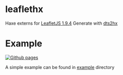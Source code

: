 # leaflethx

Haxe externs for [LeafletJS 1.9.4](https://leafletjs.com/index.html)
Generate with [dts2hx](https://github.com/haxiomic/dts2hx)

# Example
[![Github pages](https://github.com/bizouarn/leaflethx/actions/workflows/gh-pages.yml/badge.svg)](https://github.com/bizouarn/leaflethx/actions/workflows/gh-pages.yml)  

A simple example can be found in [example](https://bizouarn.com/leaflethx/) directory
